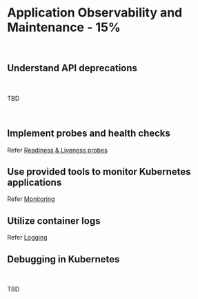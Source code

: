 # Application Observability and Maintenance - 15%

<br />

## Understand API deprecations

<br />

TBD

<br />

## Implement probes and health checks

Refer [Readiness & Liveness probes](../topics/probes.md)

## Use provided tools to monitor Kubernetes applications

Refer [Monitoring](../topics/monitoring.md)

## Utilize container logs

Refer [Logging](../topics/logging.md)

## Debugging in Kubernetes

<br />

TBD

<br />

